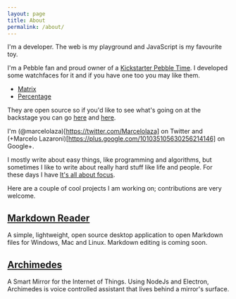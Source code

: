 ```yaml
---
layout: page
title: About
permalink: /about/
---
```


I'm a developer. The web is my playground and JavaScript is my favourite toy.

I'm a Pebble fan and proud owner of a [Kickstarter Pebble Time](https://www.kickstarter.com/projects/597507018/pebble-time-awesome-smartwatch-no-compromises). I developed some watchfaces for it and if you have one too you may like them.

- [Matrix](http://apps.getpebble.com/en_US/application/55ad3d946749cded0f000098)
- [Percentage](http://apps.getpebble.com/en_US/application/55ad34495ce176822500008c)

They are open source so if you'd like to see what's going on at the backstage you can go [here](https://github.com/lazamar/Matrix-Watchface) and [here](https://github.com/lazamar/Percentage-Watchface).

I'm (@marcelolaza)[https://twitter.com/Marcelolaza] on Twitter and (+Marcelo Lazaroni)[https://plus.google.com/101035105630256214146] on Google+.

I mostly write about easy things, like programming and algorithms, but sometimes I like to write about really hard stuff like life and people. For these days I have [It's all about focus](http://itsallaboutfocus.com/).

Here are a couple of cool projects I am working on; contributions are very welcome.


## [Markdown Reader](https://github.com/lazamar/Markdown-Reader)

A simple, lightweight, open source desktop application to open Markdown files for Windows, Mac and Linux. Markdown editing is coming soon.

## [Archimedes](https://github.com/lazamar/Archimedes)

A Smart Mirror for the Internet of Things. Using NodeJs and Electron, Archimedes is voice controlled
assistant that lives behind a mirror's surface.
